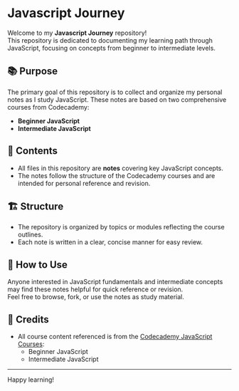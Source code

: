 # Javascript Journey

Welcome to my **Javascript Journey** repository!  
This repository is dedicated to documenting my learning path through JavaScript, focusing on concepts from beginner to intermediate levels.

## 📚 Purpose

The primary goal of this repository is to collect and organize my personal notes as I study JavaScript. These notes are based on two comprehensive courses from Codecademy:
- **Beginner JavaScript**
- **Intermediate JavaScript**

## 📝 Contents

- All files in this repository are **notes** covering key JavaScript concepts.
- The notes follow the structure of the Codecademy courses and are intended for personal reference and revision.

## 🏗️ Structure

- The repository is organized by topics or modules reflecting the course outlines.
- Each note is written in a clear, concise manner for easy review.

## 🚀 How to Use

Anyone interested in JavaScript fundamentals and intermediate concepts may find these notes helpful for quick reference or revision.  
Feel free to browse, fork, or use the notes as study material.

## 📖 Credits

- All course content referenced is from the [Codecademy JavaScript Courses](https://www.codecademy.com/learn):
  - Beginner JavaScript
  - Intermediate JavaScript

---

Happy learning!
